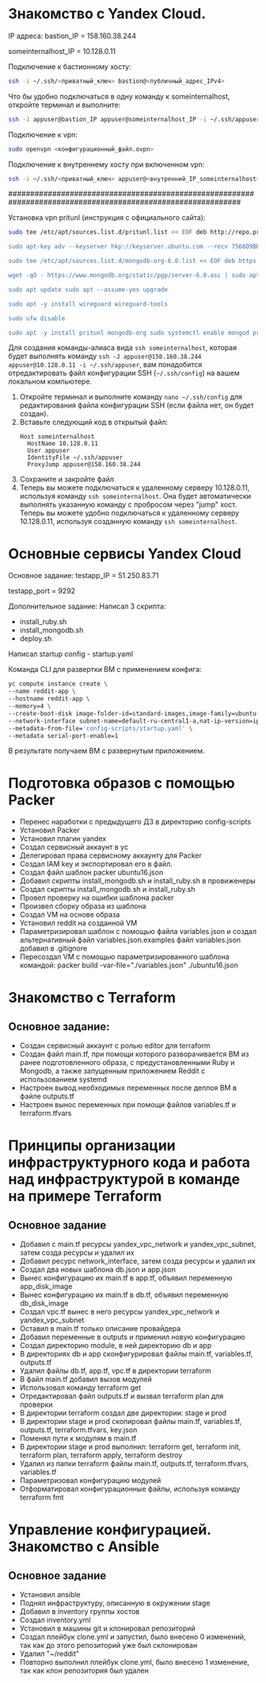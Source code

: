 # Знакомство с Yandex Cloud.
IP адреса:
bastion_IP = 158.160.38.244

someinternalhost_IP = 10.128.0.11

Подключение к бастионному хосту:
```bash
ssh -i ~/.ssh/<приватный_ключ> bastion@<публичный_адрес_IPv4>
```

Что бы удобно подключаться в одну команду к someinternalhost, откройте терминал и выполните:
```bash
ssh -J appuser@bastion_IP appuser@someinternalhost_IP -i ~/.ssh/appuser
```

Подключение к vpn:
```bash
sudo openvpn <конфигурационный_файл.ovpn>
```

Подключение к внутреннему хосту при включенном vpn:
```bash
ssh -i ~/.ssh/<приватный_ключ> appuser@<внутренний_IP_someinternalhost>
```

#############################################################################################################

Установка vpn pritunl (инструкция с официального сайта):
```bash
sudo tee /etc/apt/sources.list.d/pritunl.list << EOF deb http://repo.pritunl.com/stable/apt jammy main EOF

sudo apt-key adv --keyserver hkp://keyserver.ubuntu.com --recv 7568D9BB55FF9E5287D586017AE645C0CF8E292A

sudo tee /etc/apt/sources.list.d/mongodb-org-6.0.list << EOF deb https://repo.mongodb.org/apt/ubuntu jammy/mongodb-org/6.0 multiverse EOF

wget -qO - https://www.mongodb.org/static/pgp/server-6.0.asc | sudo apt-key add -

sudo apt update sudo apt --assume-yes upgrade

sudo apt -y install wireguard wireguard-tools

sudo ufw disable

sudo apt -y install pritunl mongodb-org sudo systemctl enable mongod pritunl sudo systemctl start mongod pritunl
```

Для создания команды-алиаса вида `ssh someinternalhost`, которая будет выполнять команду `ssh -J appuser@158.160.38.244 appuser@10.128.0.11 -i ~/.ssh/appuser`, вам понадобится отредактировать файл конфигурации SSH (`~/.ssh/config`) на вашем локальном компьютере.
1. Откройте терминал и выполните команду `nano ~/.ssh/config` для редактирования файла конфигурации SSH (если файла нет, он будет создан).
2. Вставьте следующий код в открытый файл:
    ```
    Host someinternalhost
      HostName 10.128.0.11
      User appuser
      IdentityFile ~/.ssh/appuser
      ProxyJump appuser@158.160.38.244
    ```
3. Сохраните и закройте файл
4. Теперь вы можете подключаться к удаленному серверу 10.128.0.11, используя команду `ssh someinternalhost`. Она будет автоматически выполнять указанную команду с пробросом через "jump" хост.
Теперь вы можете удобно подключаться к удаленному серверу 10.128.0.11, используя созданную команду `ssh someinternalhost`.


# Основные сервисы Yandex Cloud
Основное задание:
testapp_IP = 51.250.83.71

testapp_port = 9292

Дополнительное задание:
Написал 3 скрипта:
- install_ruby.sh
- install_mongodb.sh
- deploy.sh

Написал startup config - startup.yaml

Команда CLI для развертки ВМ с применением конфига:

```bash
yc compute instance create \
--name reddit-app \
--hostname reddit-app \
--memory=4 \
--create-boot-disk image-folder-id=standard-images,image-family=ubuntu-1604-lts,size=10GB \
--network-interface subnet-name=default-ru-central1-a,nat-ip-version=ipv4 \
--metadata-from-file='config-scripts/startup.yaml' \
--metadata serial-port-enable=1
```

В результате получаем ВМ с развернутым приложением.

# Подготовка образов с помощью Packer
- Перенес наработки с предыдущего ДЗ в директорию config-scripts
- Установил Packer
- Установил плагин yandex
- Создал сервисный аккаунт в yc
- Делегировал права сервисному аккаунту для Packer
- Создал IAM key и экспортировал его в файл.
- Создал файл шаблон packer ubuntu16.json
- Добавил скрипты install_mongodb.sh и install_ruby.sh в провиженеры
- Создал скрипты install_mongodb.sh и install_ruby.sh
- Провел проверку на ошибки шаблона packer
- Произвел сборку образа из шаблона
- Создал VM на основе образа
- Установил reddit на созданной VM
- Параметризировал шаблон с помощью файла variables.json и создал альтернативный файл variables.json.examples файл variables.json добавил в .gitignore
- Пересоздал VM с помощью параметризированного шаблона командой: packer build -var-file="./variables.json" ./ubuntu16.json


# Знакомство с Terraform
## Основное задание:
* Создан сервисный аккаунт с ролью editor для terraform
* Создан файл main.tf, при помощи которого разворачивается ВМ из ранее подготовленного образа, с предустановленными Ruby и Mongodb, а также запущенным приложением Reddit с использованием systemd
* Настроен вывод необходимых переменных после деплоя ВМ в файле outputs.tf
* Настроен вынос переменных при помощи файлов variables.tf и terraform.tfvars


# Принципы организации инфраструктурного кода и работа над инфраструктурой в команде на примере Terraform
## Основное задание
* Добавил с main.tf ресурсы yandex_vpc_network и yandex_vpc_subnet, затем созда ресурсы и удалил их
* Добавил ресурс network_interface, затем созда ресурсы и удалил их
* Создал два новых шаблона db.json и app.json
* Вынес конфигурацию их main.tf в app.tf, объявил переменную app_disk_image
* Вынес конфигурацию их main.tf в db.tf, объявил переменную db_disk_image
* Создал vpc.tf вынес в него ресурсы yandex_vpc_network и yandex_vpc_subnet
* Оставил в main.tf только описание провайдера
* Добавил переменные в outputs и применил новую конфигурацию
* Создал директорию module, в ней директорию db и app
* В директориях db и app сконфигурировал файлы main.tf, variables.tf, outputs.tf
* Удалил файлы db.tf, app.tf, vpc.tf в директории terraform
* В файл main.tf добавил вызов модулей
* Использовал команду terraform get
* Отредактировал файл outputs.tf и вызвал terraform plan для проверки
* В директории terraform создал две директории: stage и prod
* В директории stage и prod скопировал файлы main.tf, variables.tf, outputs.tf, terraform.tfvars, key.json
* Поменял пути к модулям в main.tf
* В директории stage и prod выполнил: terraform get, terraform init, terraform plan, terraform apply, terraform destroy
* Удалил из папки terraform файлы main.tf, outputs.tf, terraform.tfvars, variables.tf
* Параметризовал конфигурацию модулей
* Отформатировал конфигурационные файлы, используя команду terraform fmt


# Управление конфигурацией. Знакомство с Ansible
## Основное задание
* Установил ansible
* Поднял инфраструктуру, описанную в окружении stage
* Добавил в inventory группы хостов
* Создал inventory.yml
* Установил в машины git и клонировал репозиторий
* Создал плейбук clone.yml и запустил, было внесено 0 изменений, так как до этого репозиторий уже был склонирован
* Удалил "~/reddit"
* Повторно выполнил плейбук clone.yml, было внесено 1 изменение, так как клон репозитория был удален
